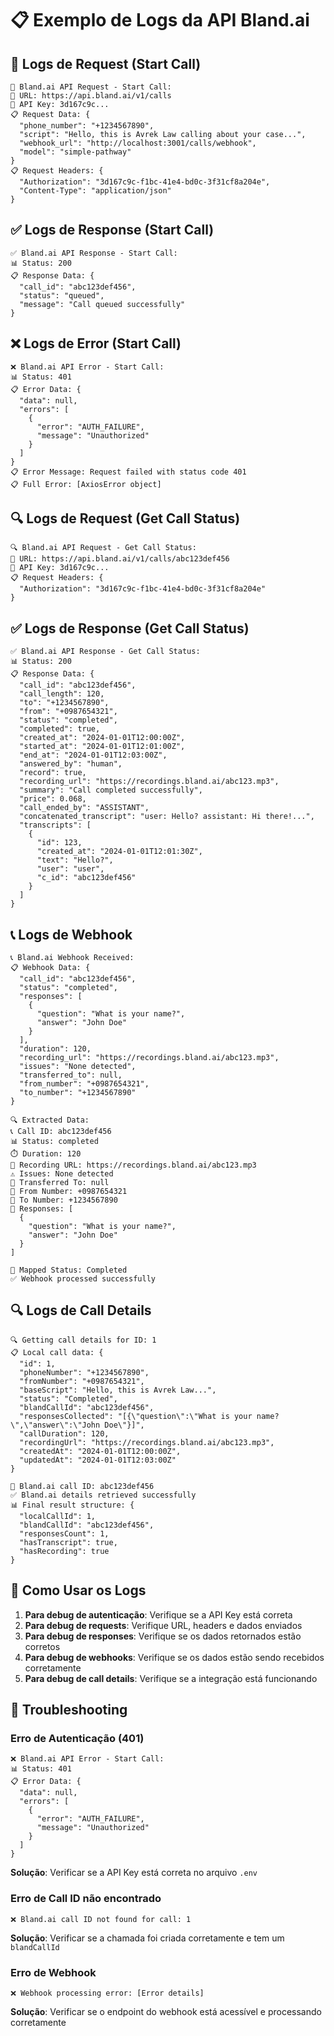 # 📋 Exemplo de Logs da API Bland.ai

## 🚀 Logs de Request (Start Call)

```
🚀 Bland.ai API Request - Start Call:
📍 URL: https://api.bland.ai/v1/calls
🔑 API Key: 3d167c9c...
📋 Request Data: {
  "phone_number": "+1234567890",
  "script": "Hello, this is Avrek Law calling about your case...",
  "webhook_url": "http://localhost:3001/calls/webhook",
  "model": "simple-pathway"
}
📋 Request Headers: {
  "Authorization": "3d167c9c-f1bc-41e4-bd0c-3f31cf8a204e",
  "Content-Type": "application/json"
}
```

## ✅ Logs de Response (Start Call)

```
✅ Bland.ai API Response - Start Call:
📊 Status: 200
📋 Response Data: {
  "call_id": "abc123def456",
  "status": "queued",
  "message": "Call queued successfully"
}
```

## ❌ Logs de Error (Start Call)

```
❌ Bland.ai API Error - Start Call:
📊 Status: 401
📋 Error Data: {
  "data": null,
  "errors": [
    {
      "error": "AUTH_FAILURE",
      "message": "Unauthorized"
    }
  ]
}
📋 Error Message: Request failed with status code 401
📋 Full Error: [AxiosError object]
```

## 🔍 Logs de Request (Get Call Status)

```
🔍 Bland.ai API Request - Get Call Status:
📍 URL: https://api.bland.ai/v1/calls/abc123def456
🔑 API Key: 3d167c9c...
📋 Request Headers: {
  "Authorization": "3d167c9c-f1bc-41e4-bd0c-3f31cf8a204e"
}
```

## ✅ Logs de Response (Get Call Status)

```
✅ Bland.ai API Response - Get Call Status:
📊 Status: 200
📋 Response Data: {
  "call_id": "abc123def456",
  "call_length": 120,
  "to": "+1234567890",
  "from": "+0987654321",
  "status": "completed",
  "completed": true,
  "created_at": "2024-01-01T12:00:00Z",
  "started_at": "2024-01-01T12:01:00Z",
  "end_at": "2024-01-01T12:03:00Z",
  "answered_by": "human",
  "record": true,
  "recording_url": "https://recordings.bland.ai/abc123.mp3",
  "summary": "Call completed successfully",
  "price": 0.068,
  "call_ended_by": "ASSISTANT",
  "concatenated_transcript": "user: Hello? assistant: Hi there!...",
  "transcripts": [
    {
      "id": 123,
      "created_at": "2024-01-01T12:01:30Z",
      "text": "Hello?",
      "user": "user",
      "c_id": "abc123def456"
    }
  ]
}
```

## 📞 Logs de Webhook

```
📞 Bland.ai Webhook Received:
📋 Webhook Data: {
  "call_id": "abc123def456",
  "status": "completed",
  "responses": [
    {
      "question": "What is your name?",
      "answer": "John Doe"
    }
  ],
  "duration": 120,
  "recording_url": "https://recordings.bland.ai/abc123.mp3",
  "issues": "None detected",
  "transferred_to": null,
  "from_number": "+0987654321",
  "to_number": "+1234567890"
}

🔍 Extracted Data:
📞 Call ID: abc123def456
📊 Status: completed
⏱️ Duration: 120
🎵 Recording URL: https://recordings.bland.ai/abc123.mp3
⚠️ Issues: None detected
🔄 Transferred To: null
📱 From Number: +0987654321
📱 To Number: +1234567890
💬 Responses: [
  {
    "question": "What is your name?",
    "answer": "John Doe"
  }
]

🔄 Mapped Status: Completed
✅ Webhook processed successfully
```

## 🔍 Logs de Call Details

```
🔍 Getting call details for ID: 1
📋 Local call data: {
  "id": 1,
  "phoneNumber": "+1234567890",
  "fromNumber": "+0987654321",
  "baseScript": "Hello, this is Avrek Law...",
  "status": "Completed",
  "blandCallId": "abc123def456",
  "responsesCollected": "[{\"question\":\"What is your name?\",\"answer\":\"John Doe\"}]",
  "callDuration": 120,
  "recordingUrl": "https://recordings.bland.ai/abc123.mp3",
  "createdAt": "2024-01-01T12:00:00Z",
  "updatedAt": "2024-01-01T12:03:00Z"
}

🔗 Bland.ai call ID: abc123def456
✅ Bland.ai details retrieved successfully
📊 Final result structure: {
  "localCallId": 1,
  "blandCallId": "abc123def456",
  "responsesCount": 1,
  "hasTranscript": true,
  "hasRecording": true
}
```

## 🎯 Como Usar os Logs

1. **Para debug de autenticação**: Verifique se a API Key está correta
2. **Para debug de requests**: Verifique URL, headers e dados enviados
3. **Para debug de responses**: Verifique se os dados retornados estão corretos
4. **Para debug de webhooks**: Verifique se os dados estão sendo recebidos corretamente
5. **Para debug de call details**: Verifique se a integração está funcionando

## 🔧 Troubleshooting

### Erro de Autenticação (401)
```
❌ Bland.ai API Error - Start Call:
📊 Status: 401
📋 Error Data: {
  "data": null,
  "errors": [
    {
      "error": "AUTH_FAILURE",
      "message": "Unauthorized"
    }
  ]
}
```

**Solução**: Verificar se a API Key está correta no arquivo `.env`

### Erro de Call ID não encontrado
```
❌ Bland.ai call ID not found for call: 1
```

**Solução**: Verificar se a chamada foi criada corretamente e tem um `blandCallId`

### Erro de Webhook
```
❌ Webhook processing error: [Error details]
```

**Solução**: Verificar se o endpoint do webhook está acessível e processando corretamente
